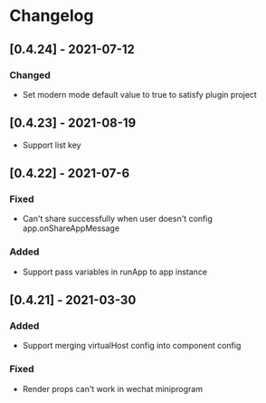 # Changelog

## [0.4.24] - 2021-07-12

### Changed

- Set modern mode default value to true to satisfy plugin project

## [0.4.23] - 2021-08-19

- Support list key


## [0.4.22] - 2021-07-6

### Fixed

- Can't share successfully when user doesn't config app.onShareAppMessage

### Added

- Support pass variables in runApp to app instance

## [0.4.21] - 2021-03-30

### Added

- Support merging virtualHost config into component config

### Fixed

- Render props can't work in wechat miniprogram
